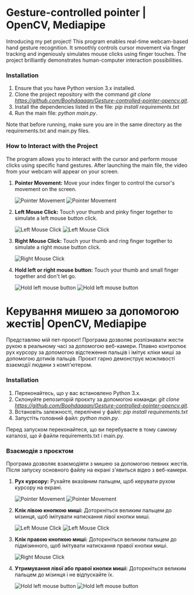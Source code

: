 # Gesture-controlled pointer | OpenCV, Mediapipe

Introducing my pet project! This program enables real-time webcam-based hand gesture recognition. It smoothly controls cursor movement via finger tracking and ingeniously simulates mouse clicks using finger touches. The project brilliantly demonstrates human-computer interaction possibilities.

### Installation
1. Ensure that you have Python version 3.x installed.
2. Clone the project repository with the command _git clone https://github.com/Boohdaaaan/Gesture-controlled-pointer-opencv.git_.
3. Install the dependencies listed in the file: _pip install requirements.txt_
4. Run the main file: _python main.py_.  

Note that before running, make sure you are in the same directory as the requirements.txt and main.py files.

### How to Interact with the Project

The program allows you to interact with the cursor and perform mouse clicks using specific hand gestures.  After launching the main file, the video from your webcam will appear on your screen.  

1. **Pointer Movement:** Move your index finger to control the cursor's movement on the screen.  
   
   ![Pointer Movement](gifs/Pointer_movement_1.gif)
   ![Pointer Movement](gifs/Pointer_movement_2.gif)  
   
2. **Left Mouse Click:** Touch your thumb and pinky finger together to simulate a left mouse button click. 
    
   ![Left Mouse Click](gifs/Left_mouse_button_1.gif)
   ![Left Mouse Click](gifs/Left_mouse_button_2.gif)

3. **Right Mouse Click:** Touch your thumb and ring finger together to simulate a right mouse button click.  
   
   ![Right Mouse Click](gifs/Right_mouse_button.gif)

4. **Hold left or right mouse button:** Touch your thumb and small finger together and don't let go.  
   
   ![Hold left mouse button](gifs/Drag_file.gif)
   ![Hold left mouse button](gifs/Select_files.gif)  


# Керування мишею за допомогою жестів| OpenCV, Mediapipe

Представляю мій пет-проєкт! Програма дозволяє розпізнавати жести рукою в реальному часі за допомогою веб-камери. Плавно контролює рух курсору за допомогою відстеження пальців і імітує кліки миші за допомогою дотиків пальців. Проєкт гарно демонструє можливості взаємодії людини з комп'ютером.

### Installation
1. Переконайтесь, що у вас встановлено Python 3.x.
2. Склонуйте репозиторій проєкту за допомогою команди: _git clone https://github.com/Boohdaaaan/Gesture-controlled-pointer-opencv.git_.
3. Встановіть залежності, перелічені у файлі: _pip install requirements.txt_
4. Запустіть головний файл: _python main.py_.  

Перед запуском переконайтеся, що ви перебуваєте в тому самому каталозі, що й файли requirements.txt і main.py.

### Взаємодія з проєктом

Програма дозволяє взаємодіяти з мишею за допомогою певних жестів.  
Після запуску основного файлу на екрані з'явиться відео з веб-камери.

1. **Рух курсору:** Рухайте вказівним пальцем, щоб керувати рухом курсору на екрані. 
   
   ![Pointer Movement](gifs/Pointer_movement_1.gif)
   ![Pointer Movement](gifs/Pointer_movement_2.gif)  
   
2. **Клік лівою кнопкою миші:** Доторкніться великим пальцем до мізинця, щоб імітувати натискання лівої кнопки миші. 
    
   ![Left Mouse Click](gifs/Left_mouse_button_1.gif)
   ![Left Mouse Click](gifs/Left_mouse_button_2.gif)

3. **Клік правою кнопкою миші:** Доторкніться великим пальцем до підмізинного, щоб імітувати натискання правої кнопки миші.  
   
   ![Right Mouse Click](gifs/Right_mouse_button.gif)

4. **Утримування лівої або правої кнопки миші:** Доторкніться великим пальцем до мізинця і не відпускайте їх.
   
   ![Hold left mouse button](gifs/Drag_file.gif)
   ![Hold left mouse button](gifs/Select_files.gif) 